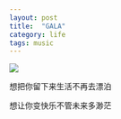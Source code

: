 ```yaml
---
layout: post
title:  "GALA"
category: life
tags: music
---
```


![](https://raw.githubusercontent.com/taizilongxu/taizilongxu.github.io/master/img/1305388964_JRzA_4.jpg)

想把你留下来生活不再去漂泊

想让你变快乐不管未来多渺茫